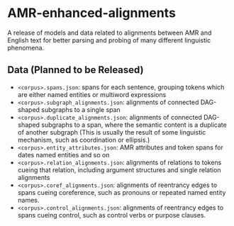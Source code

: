 # AMR-enhanced-alignments
A release of models and data related to alignments between AMR and English text for better parsing and probing of many different linguistic phenomena.

## Data (Planned to be Released)

- `<corpus>.spans.json`: spans for each sentence, grouping tokens which are either named entities or multiword expressions
- `<corpus>.subgraph_alignments.json`: alignments of connected DAG-shaped subgraphs to a single span
- `<corpus>.duplicate_alignments.json`: alignments of connected DAG-shaped subgraphs to a span, where the semantic content is a duplicate of another subgraph (This is usually the result of some linguistic mechanism, such as coordination or ellipsis.)
- `<corpus>.entity_attributes.json`: AMR attributes and token spans for dates named entities and so on
- `<corpus>.relation_alignments.json`: alignments of relations to tokens cueing that relation, including argument structures and single relation alignments
- `<corpus>.coref_alignments.json`: alignments of reentrancy edges to spans cueing coreference, such as pronouns or repeated named entity names.
- `<corpus>.control_alignments.json`: alignments of reentrancy edges to spans cueing control, such as control verbs or purpose clauses.
